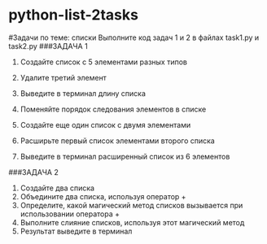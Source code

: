 # python-list-2tasks
#Задачи по теме: списки
Выполните код задач 1 и 2 в файлах task1.py и task2.py
###ЗАДАЧА 1

1. Создайте список с 5 элементами разных типов
2. Удалите третий элемент
3. Выведите в терминал длину списка
4. Поменяйте порядок следования элементов в
списке

5. Создайте еще один список с двумя элементами
6. Расширьте первый список элементами второго
списка
7. Выведите в терминал расширенный список из
6 элементов

###ЗАДАЧА 2

1. Создайте два списка
2. Объедините два списка, используя
оператор +
3. Определите, какой магический метод
списков вызывается при использовании
оператора +
4. Выполните слияние списков, используя
этот магический метод
5. Результат выведите в терминал
